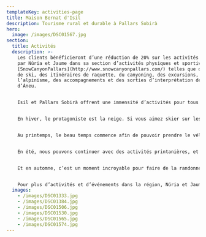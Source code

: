 ```yaml
---
templateKey: activities-page
title: Maison Bernat d'Isil
description: Tourisme rural et durable à Pallars Sobirà
hero:
  image: /images/DSC01567.jpg
section:
  title: Activités
  description: >-
    Les clients bénéficieront d’une réduction de 20% sur les activités proposées
    par Núria et Jaume dans sa section d’activités physiques et sportives
    [SnowCanyonPallars](http://www.snowcanyonpallars.com/) telles que des cours
    de ski, des itinéraires de raquette, du canyoning, des excursions, de
    l’alpinisme, des accompagnements et des sorties d’interprétation des Vallées
    d’Àneu.


    Isil et Pallars Sobirà offrent une immensité d’activités pour tous les publics, du sport aux loisirs, la culture et la gastronomie.


    En hiver, le protagoniste est la neige. Si vous aimez skier sur les pistes, nous avons Baqueira-Beret (17min jusqu’au parking de La Peülla), Espot-Esquí, Port-Ainé et Tavascan. Si vous êtes à la recherche de ski de fond, nous avons Tavascan, Virós-Vall Ferrera et Pla de Beret. Le territoire nous offre également la possibilité de faire différents itinéraires avec des raquettes. Et les options d’itinéraires de ski randonné sont inépuisables.


    Au printemps, le beau temps commence afin de pouvoir prendre le vélo, que ce soit sur route ou en VTT. Les Vallées d’Àneu et le Pallars offrent des itinéraires spectaculaires. Des activités nautiques aussi passionnantes, que les ravins ou du rafting commencent également.


    En été, nous pouvons continuer avec des activités printanières, et en même temps, Valls d’Àneu est rejoint par les festivals culturels Esbaiola’t, Dansàneu, Esterri d’Àneu Foire de la bière, Festival de musique ancienne des Pyrénées, descentes de fallas à Isil, Valence d’Àneu et Alós, festivals tous les week-ends et plusieurs foires entre autres.


    Et en automne, c’est un moment incroyable pour faire de la randonnée, aller chercher des champignons ou écouter la brame des cerfs et contempler le beau spectacle des couleurs des forêts.


    Pour plus d’activités et d’événements dans la région, Núria et Jaume sont à votre disposition pour vous informer.  Vous pouvez également être informé de tout en consultant le site du [Tourisme des Vallées d’Àneu](https://www.turismevallsdaneu.com).
  images:
    - /images/DSC01333.jpg
    - /images/DSC01384.jpg
    - /images/DSC01506.jpg
    - /images/DSC01530.jpg
    - /images/DSC01565.jpg
    - /images/DSC01574.jpg
---
```


